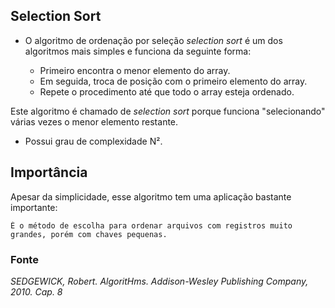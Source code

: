 ## Selection Sort

* O algoritmo de ordenação por seleção *selection sort* é um dos algoritmos mais simples e funciona da seguinte forma:

    * Primeiro encontra o menor elemento do array.
    * Em seguida, troca de posição com o primeiro elemento do array.
    * Repete o procedimento até que todo o array esteja ordenado.

Este algoritmo é chamado de *selection sort* porque funciona "selecionando" várias vezes o menor elemento restante.

* Possui grau de complexidade N².

## Importância

Apesar da simplicidade, esse algoritmo tem uma aplicação bastante importante:

    É o método de escolha para ordenar arquivos com registros muito grandes, porém com chaves pequenas.

### Fonte
*SEDGEWICK, Robert. AlgoritHms. Addison-Wesley Publishing Company, 2010. Cap. 8*
